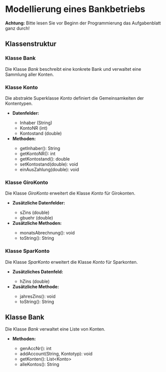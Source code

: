 <h1>Modellierung eines Bankbetriebs</h1>
    <p><strong>Achtung:</strong> Bitte lesen Sie vor Beginn der Programmierung das Aufgabenblatt ganz durch!</p>
    <h2>Klassenstruktur</h2>
    <h3>Klasse Bank</h3>
    <p>Die Klasse <em>Bank</em> beschreibt eine konkrete Bank und verwaltet eine Sammlung aller Konten.</p>
    <h3>Klasse Konto</h3>
    <p>Die abstrakte Superklasse <em>Konto</em> definiert die Gemeinsamkeiten der Kontentypen.</p>
    <ul>
        <li><strong>Datenfelder:</strong></li>
        <ul>
            <li>Inhaber (String)</li>
            <li>KontoNR (int)</li>
            <li>Kontostand (double)</li>
        </ul>
        <li><strong>Methoden:</strong></li>
        <ul>
            <li>getInhaber(): String</li>
            <li>getKontoNR(): int</li>
            <li>getKontostand(): double</li>
            <li>setKontostand(double): void</li>
            <li>einAusZahlung(double): void</li>
        </ul>
    </ul>
    <h3>Klasse GiroKonto</h3>
    <p>Die Klasse <em>GiroKonto</em> erweitert die Klasse <em>Konto</em> für Girokonten.</p>
    <ul>
        <li><strong>Zusätzliche Datenfelder:</strong></li>
        <ul>
            <li>sZins (double)</li>
            <li>gbuehr (double)</li>
        </ul>
        <li><strong>Zusätzliche Methoden:</strong></li>
        <ul>
            <li>monatsAbrechnung(): void</li>
            <li>toString(): String</li>
        </ul>
    </ul>
    <h3>Klasse SparKonto</h3>
    <p>Die Klasse <em>SparKonto</em> erweitert die Klasse <em>Konto</em> für Sparkonten.</p>
    <ul>
        <li><strong>Zusätzliches Datenfeld:</strong></li>
        <ul>
            <li>hZins (double)</li>
        </ul>
        <li><strong>Zusätzliche Methode:</strong></li>
        <ul>
            <li>jahresZins(): void</li>
            <li>toString(): String</li>
        </ul>
    </ul>
    <h2>Klasse Bank</h2>
    <p>Die Klasse <em>Bank</em> verwaltet eine Liste von Konten.</p>
    <ul>
        <li><strong>Methoden:</strong></li>
        <ul>
            <li>genAccNr(): int</li>
            <li>addAccount(String, Kontotyp): void</li>
            <li>getKonten(): List&lt;Konto&gt;</li>
            <li>alleKontos(): String</li>
        </ul>
    </ul>